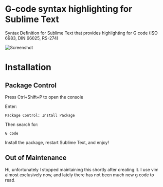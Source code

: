 # G-code syntax highlighting for Sublime Text
Syntax Definition for Sublime Text that provides highlighting for G code (ISO 6983, DIN 66025, RS-274)

![Screenshot](https://raw.githubusercontent.com/themachinist/gcode-syntax-highlighting/master/docs/screenshot.png?raw=true)

# Installation

## Package Control

Press Ctrl+Shift+P to open the console

Enter:
``` 
Package Control: Install Package
```

Then search for:
``` 
G code
```

Install the package, restart Sublime Text, and enjoy!

## Out of Maintenance 

Hi, unfortunately I stopped maintaining this shortly after creating it. I use vim almost exclusively now, and lately there has not been much new g code to read.
